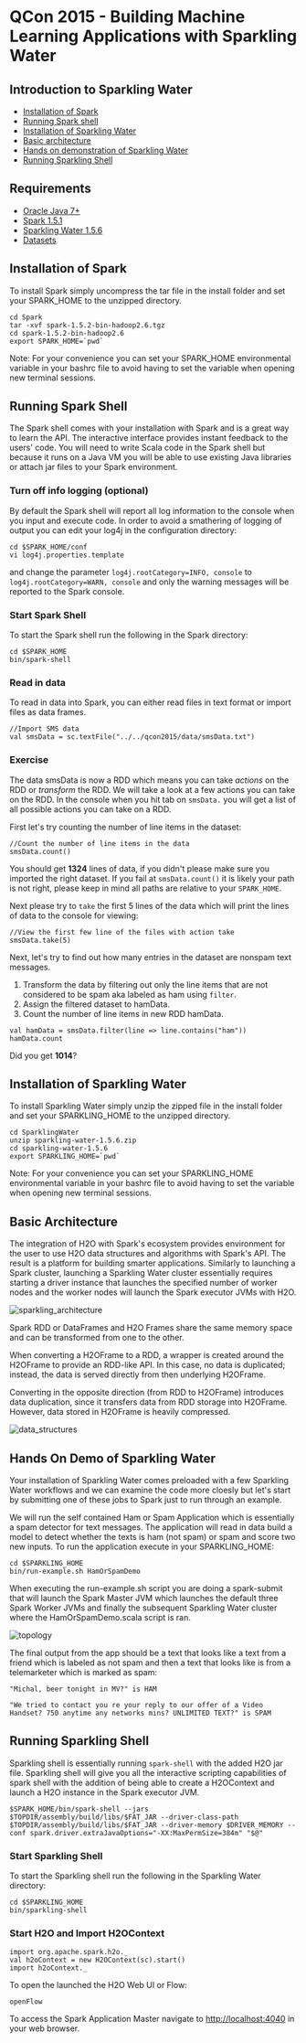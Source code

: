 # QCon 2015 - Building Machine Learning Applications with Sparkling Water

## Introduction to Sparkling Water

- [Installation of Spark](#installation_of_spark)
- [Running Spark shell](#running_spark_shell)
- [Installation of Sparkling Water](#installation_of_sparkling)
- [Basic architecture](#basic_architecture)
- [Hands on demonstration of Sparkling Water](#hands_on)
- [Running Sparkling Shell](#run_it_yourself)

## Requirements
 
 - [Oracle Java 7+](http://www.oracle.com/technetwork/java/javase/downloads/jdk7-downloads-1880260.html) 
 - [Spark 1.5.1](http://spark.apache.org/downloads.html) 
 - [Sparkling Water 1.5.6](http://h2o-release.s3.amazonaws.com/sparkling-water/rel-1.5/6/index.html)
 - [Datasets](https://raw.githubusercontent.com/h2oai/sparkling-water/master/examples/smalldata/smsData.txt) 

<a name="installation_of_spark"></a>
## Installation of Spark

To install Spark simply uncompress the tar file in the install folder and set your SPARK_HOME to the unzipped directory.

```
cd Spark
tar -xvf spark-1.5.2-bin-hadoop2.6.tgz
cd spark-1.5.2-bin-hadoop2.6
export SPARK_HOME=`pwd`
```
Note: For your convenience you can set your SPARK_HOME environmental variable in your bashrc file to avoid having to set the variable when opening new terminal sessions.

<a name="running_spark_shell"></a>
## Running Spark Shell

The Spark shell comes with your installation with Spark and is a great way to learn the API. The interactive interface provides instant feedback to the users' code. You will need to write Scala code in the Spark shell but because it runs on a Java VM you will be able to use existing Java libraries or attach jar files to your Spark environment. 


### Turn off info logging (optional)

By default the Spark shell will report all log information to the console when you input and execute code. In order to avoid a smathering of logging of output you can edit your log4j in the configuration directory:

```
cd $SPARK_HOME/conf
vi log4j.properties.template
```
and change the parameter `log4j.rootCategory=INFO, console` to `log4j.rootCategory=WARN, console` and only the warning messages will be reported to the Spark console.

### Start Spark Shell

To start the Spark shell run the following in the Spark directory:

```
cd $SPARK_HOME
bin/spark-shell
```

### Read in data

To read in data into Spark, you can either read files in text format or import files as data frames. 

```
//Import SMS data
val smsData = sc.textFile("../../qcon2015/data/smsData.txt")
```

### Exercise

The data smsData is now a RDD which means you can take *actions* on the RDD or *transform* the RDD. We will take a look at a few actions you can take on the RDD. In the console when you hit tab on ```smsData.``` you will get a list of all possible actions you can take on a RDD.

First let's try counting the number of line items in the dataset:

```
//Count the number of line items in the data
smsData.count()
```
You should get **1324** lines of data, if you didn't please make sure you imported the right dataset. If you fail at `smsData.count()` it is likely your path is not right, please keep in mind all paths are relative to your `SPARK_HOME`.

Next please try to `take` the first 5 lines of the data which will print the lines of data to the console for viewing:

```
//View the first few line of the files with action take
smsData.take(5)
```

Next, let's try to find out how many entries in the dataset are nonspam text messages.

1. Transform the data by filtering out only the line items that are not considered to be spam aka labeled as ham using `filter`.
2. Assign the filtered dataset to hamData.
3. Count the number of line items in new RDD hamData.

```
val hamData = smsData.filter(line => line.contains("ham")) 
hamData.count
```
Did you get **1014**?


<a name="installation_of_sparkling"></a>
## Installation of Sparkling Water

To install Sparkling Water simply unzip the zipped file in the install folder and set your SPARKLING_HOME to the unzipped directory.

```
cd SparklingWater
unzip sparkling-water-1.5.6.zip
cd sparkling-water-1.5.6
export SPARKLING_HOME=`pwd`
```
Note: For your convenience you can set your SPARKLING_HOME environmental variable in your bashrc file to avoid having to set the variable when opening new terminal sessions.

<a name="basic_architecture"></a>
## Basic Architecture

The integration of H2O with Spark's ecosystem provides environment for the user to use H2O data structures and algorithms with Spark's API. The result is a platform for building smarter applications. Similarly to launching a Spark cluster, launching a Sparkling Water cluster essentially requires starting a driver instance that launches the specified number of worker nodes and the worker nodes will launch the Spark executor JVMs with H2O.
	
![sparkling_architecture](images/sparkling_architecture.jpg)

Spark RDD or DataFrames and H2O Frames share the same memory space and can be transformed from one to the other.

When converting a H2OFrame to a RDD, a wrapper is created around the H2OFrame to provide an RDD-like API. In this case, no data is duplicated; instead, the data is served directly from then underlying H2OFrame.

Converting in the opposite direction (from RDD to H2OFrame) introduces data duplication, since it transfers data from RDD storage into H2OFrame. However, data stored in H2OFrame is heavily compressed.

![data_structures](images/data_structures.jpg)


<a name="hands_on"></a>
## Hands On Demo of Sparkling Water

Your installation of Sparkling Water comes preloaded with a few Sparkling Water workflows and we can examine the code more cloesly but let's start by submitting one of these jobs to Spark just to run through an example.

We will run the self contained Ham or Spam Application which is essentially a spam detector for text messages. The application will read in data build a model to detect whether the texts is ham (not spam) or spam and score two new inputs. To run the application execute in your SPARKLING_HOME:

```
cd $SPARKLING_HOME
bin/run-example.sh HamOrSpamDemo
```

When executing the run-example.sh script you are doing a spark-submit that will launch the Spark Master JVM which launches the default three Spark Worker JVMs and finally the subsequent Sparkling Water cluster where the HamOrSpamDemo.scala script is ran.

![topology](images/topology.png)

The final output from the app should be a text that looks like a text from a friend which is labeled as not spam and then a text that looks like is from a telemarketer which is marked as spam:

```
"Michal, beer tonight in MV?" is HAM
       
"We tried to contact you re your reply to our offer of a Video Handset? 750 anytime any networks mins? UNLIMITED TEXT?" is SPAM
```

<a name="run_it_yourself"></a>
## Running Sparkling Shell

Sparkling shell is essentially running `spark-shell` with the added H2O jar file. Sparkling shell will give you all the interactive scripting capabilities of spark shell with the addition of being able to create a H2OContext and launch a H2O instance in the Spark executor JVM.

```
$SPARK_HOME/bin/spark-shell --jars $TOPDIR/assembly/build/libs/$FAT_JAR --driver-class-path $TOPDIR/assembly/build/libs/$FAT_JAR --driver-memory $DRIVER_MEMORY --conf spark.driver.extraJavaOptions="-XX:MaxPermSize=384m" "$@"
```

### Start Sparkling Shell

To start the Sparkling shell run the following in the Sparkling Water directory:

```
cd $SPARKLING_HOME
bin/sparkling-shell
```

### Start H2O and Import H2OContext

```
import org.apache.spark.h2o._
val h2oContext = new H2OContext(sc).start() 
import h2oContext._ 
```
To open the launched the H2O Web UI or Flow:

```
openFlow
```

To access the Spark Application Master navigate to [http://localhost:4040](http://localhost:4040) in your web browser.